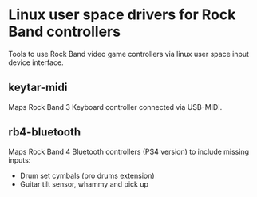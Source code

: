 # Linux user space drivers for Rock Band controllers
Tools to use Rock Band video game controllers via linux user space input device interface.

## keytar-midi
Maps Rock Band 3 Keyboard controller connected via USB-MIDI.

## rb4-bluetooth
Maps Rock Band 4 Bluetooth controllers (PS4 version) to include missing inputs:
* Drum set cymbals (pro drums extension)
* Guitar tilt sensor, whammy and pick up
